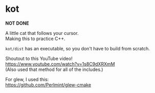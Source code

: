 # kot

**NOT DONE**


A little cat that follows your cursor. \
Making this to practice C++.


`kot/dist` has an executable, so you don't have to build from scratch.


Shoutout to this YouTube video! \
https://www.youtube.com/watch?v=1s8C9dXRXmM \
(Also used that method for all of the includes.)

For glew, I used this: \
https://github.com/Perlmint/glew-cmake
